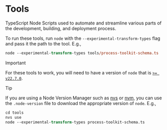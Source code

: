 # Tools
TypeScript Node Scripts used to automate and streamline various parts of the development, building, and deployment process.

To run these tools, run `node` with the `--experimental-transform-types` flag and pass it the path to the tool. E.g.,
```ps
node --experimental-transform-types tools/process-toolkit-schema.ts
```

> [!IMPORTANT]
> For these tools to work, you will need to have a version of `node` that is [`>= v22.7.0`](https://nodejs.org/en/learn/typescript/run-natively#running-typescript-code-with-nodejs).

> [!TIP]
> If you are using a Node Version Manager such as [nvs](https://github.com/jasongin/nvs) or [nvm](https://github.com/nvm-sh/nvm), you can use the `.node-version` file to download the appropriate version of `node`. E.g.,
>
> ```ps
> cd tools
> nvs use
> node --experimental-transform-types process-toolkit-schema.ts
> ```